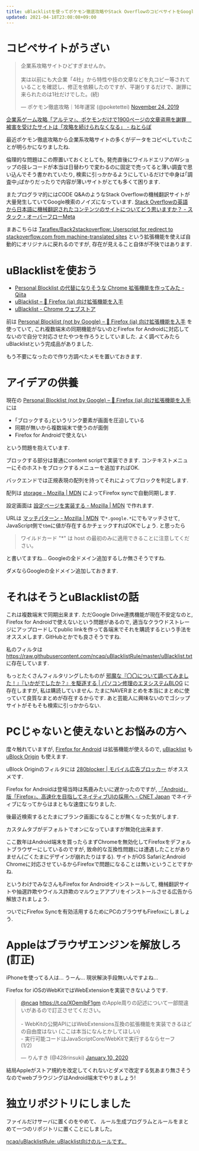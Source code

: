 ```yaml
---
title: uBlacklistを使ってポケモン徹底攻略やStack OverflowのコピペサイトをGoogle検索から除外しましょう
updated: 2021-04-18T23:08:08+09:00
---
```


# コピペサイトがうざい

<blockquote class="twitter-tweet"><p lang="ja" dir="ltr">企業系攻略サイトひどすぎませんか。<br><br>実は以前にも大企業「4社」から特性や技の文章などを丸コピー等されていることを確認し、修正を依頼したのですが、平謝りするだけで、謝罪に来られたのは1社だけでした。(続)</p>&mdash; ポケモン徹底攻略｜16年運営 (@poketettei) <a href="https://twitter.com/poketettei/status/1198527507353362432?ref_src=twsrc%5Etfw">November 24, 2019</a></blockquote>

[企業系ゲーム攻略「アルテマ」、ポケモンだけで1900ページの文章盗用を謝罪　被害を受けたサイトは「攻略を続けられなくなる」 - ねとらぼ](https://nlab.itmedia.co.jp/nl/articles/1911/27/news101.html)

最近ポケモン徹底攻略から企業系攻略サイトの多くがデータをコピペしていたことが明らかになりましたね.

倫理的な問題はこの際置いておくとしても,
発売直後にワイルドエリアのWショップの技レコードが本当は日替わりで変わるのに固定で売ってると薄い調査で思い込んでそう書かれていたり,
検索に引っかかるようにしているだけで中身は｢調査中｣ばかりだったりで内容が薄いサイトがとても多くて困ります.

またプログラマ的にはCODE Q&AのようなStack Overflowの機械翻訳サイトが大量発生していてGoogle検索のノイズになっています.
[Stack Overflowの英語から日本語に機械翻訳されたコンテンツのサイトについてどう思いますか？ - スタック・オーバーフローMeta](https://ja.meta.stackoverflow.com/questions/2905/stack-overflow%E3%81%AE%E8%8B%B1%E8%AA%9E%E3%81%8B%E3%82%89%E6%97%A5%E6%9C%AC%E8%AA%9E%E3%81%AB%E6%A9%9F%E6%A2%B0%E7%BF%BB%E8%A8%B3%E3%81%95%E3%82%8C%E3%81%9F%E3%82%B3%E3%83%B3%E3%83%86%E3%83%B3%E3%83%84%E3%81%AE%E3%82%B5%E3%82%A4%E3%83%88%E3%81%AB%E3%81%A4%E3%81%84%E3%81%A6%E3%81%A9%E3%81%86%E6%80%9D%E3%81%84%E3%81%BE%E3%81%99%E3%81%8B)

まあこちらは
[Taraflex/Back2stackoverflow: Userscript for redirect to stackoverflow.com from machine-translated sites](https://github.com/Taraflex/Back2stackoverflow)
という拡張機能を使えば自動的にオリジナルに戻れるのですが,
存在が見えること自体が不快ではあります.

# uBlacklistを使おう

* [Personal Blocklist の代替になりそうな Chrome 拡張機能を作ってみた - Qiita](https://qiita.com/iorate/items/9ff65360fbdf4082476a)
* [uBlacklist – 🦊 Firefox (ja) 向け拡張機能を入手](https://addons.mozilla.org/ja/firefox/addon/ublacklist/)
* [uBlacklist - Chrome ウェブストア](https://chrome.google.com/webstore/detail/ublacklist/pncfbmialoiaghdehhbnbhkkgmjanfhe?hl=ja)

前は
[Personal Blocklist (not by Google) – 🦊 Firefox (ja) 向け拡張機能を入手](https://addons.mozilla.org/ja/firefox/addon/personal-blocklist/)
を使っていて,
これ複数端末の同期機能がないのとFirefox for Androidに対応してないので自分で対応させたやつを作ろうとしていました.
よく調べてみたらuBlacklistという完成品がありました.

もう不要になったので作り方調べたメモを置いておきます.

# アイデアの供養

現在の
[Personal Blocklist (not by Google) – 🦊 Firefox (ja) 向け拡張機能を入手](https://addons.mozilla.org/ja/firefox/addon/personal-blocklist/)
には

* ｢ブロックする｣というリンク要素が画面を圧迫している
* 同期が無いから複数端末で使うのが面倒
* Firefox for Androidで使えない

という問題を抱えています.

ブロックする部分は普通にcontent scriptで実装できます.
コンテキストメニューにそのホストをブロックするメニューを追加すればOK.

バックエンドでは正規表現の配列を持ってそれによってブロックを判定します.

配列は
[storage - Mozilla | MDN](https://developer.mozilla.org/ja/docs/Mozilla/Add-ons/WebExtensions/API/storage)
によってFirefox syncで自動同期します.

設定画面は
[設定ページを実装する - Mozilla | MDN](https://developer.mozilla.org/ja/docs/Mozilla/Add-ons/WebExtensions/Implement_a_settings_page)
で作れます.

URLは
[マッチパターン - Mozilla | MDN](https://developer.mozilla.org/ja/docs/Mozilla/Add-ons/WebExtensions/Match_patterns)
で`*.google.*`にでもマッチさせて,
JavaScript側で`tbm`に値が存在するかチェックすればOKでしょう.
と思ったら

> ワイルドカード "*" は host の最初のみに適用できることに注意してください。

と書いてますね…
Googleの全ドメイン追加するしか無さそうですね.

ダメならGoogleの全ドメイン追加しておきます.

# それはそうとuBlacklistの話

これは複数端末で同期出来ます.
ただGoogle Drive連携機能が現在不安定なのと,
Firefox for Androidで使えないという問題があるので,
適当なクラウドストレージにアップロードしてpublic linkを作って各端末でそれを購読するという手法をオススメします.
GitHubとかでも良さそうですね.

私のフィルタは
<https://raw.githubusercontent.com/ncaq/uBlacklistRule/master/uBlacklist.txt>
に存在しています.

もっとたくさんフィルタリングしたものが
[邪魔な『〇〇について調べてみました！』『いかがでしたか？』を駆逐する | パソコン修理のエヌシステムBLOG](https://pc-pier.com/blog/2019/05/31/search-blacklist/)
に存在しますが,
私は購読していません.
たまにNAVERまとめを本当にまとめに使っていて良質なまとめが存在するからです.
あと芸能人に興味ないのでゴシップサイトがそもそも検索に引っかからない.

# PCじゃないと使えないとお悩みの方へ

度々触れていますが,
[Firefox for Android](https://play.google.com/store/apps/details?id=org.mozilla.firefox&hl=ja)
は拡張機能が使えるので,
[uBlacklist](https://addons.mozilla.org/ja/firefox/addon/ublacklist/)
も
[uBlock Origin](https://addons.mozilla.org/ja/firefox/addon/ublock-origin/)
も使えます.

uBlock Originのフィルタには
[280blocker | モバイル広告ブロッカー](https://280blocker.net/)
がオススメです.

Firefox for Androidは登場当時は馬鹿みたいに遅かったのですが,
[「Android」版「Firefox」、高速化を目指してネイティブUIの採用へ - CNET Japan](https://japan.cnet.com/article/35009189/)
でネイティブになってからはまともな速度になりました.

後最近検索するとたまにブランク画面になることが無くなった気がします.

カスタムタブがデフォルトでオンになっていますが無効化出来ます.

ここ数年はAndroid端末を買ったらまずChromeを無効化してFirefoxをデフォルトブラウザーにしているのですが,
致命的な互換性問題には遭遇したことがありません(ごくたまにデザインが崩れたりはする).
サイトがiOS SafariとAndroid Chromeに対応させているからFirefoxで問題になることは無いということですかね.

というわけでみなさんもFirefox for Androidをインストールして,
機械翻訳サイトや抽選詐欺やウイルス詐欺のマルウェアアプリをインストールさせる広告から解放されましょう.

ついでにFirefox Syncを有効活用するためにPCのブラウザもFirefoxにしましょう.

# Appleはブラウザエンジンを解放しろ(訂正)

iPhoneを使ってる人は…
うーん…
現状解決手段無いんですよね…

Firefox for iOSのWebKitではWebExtensionを実装できないようです.

<blockquote class="twitter-tweet"><p lang="ja" dir="ltr"><a href="https://twitter.com/ncaq?ref_src=twsrc%5Etfw">@ncaq</a> <a href="https://t.co/XOemlbF1gm">https://t.co/XOemlbF1gm</a> のApple周りの記述について一部間違いがあるので訂正させてください。<br /><br />- WebKitの公開APIにはWebExtensions互換の拡張機能を実装できるほどの自由度はない (ここは本当になんとかしてほしい)<br />- 実行可能コードはJavaScriptCore/WebKitで実行するならセーフ<br />(1/2)</p>&mdash; りんすき (@428rinsuki) <a href="https://twitter.com/428rinsuki/status/1215550480497045505?ref_src=twsrc%5Etfw">January 10, 2020</a></blockquote>

結局Appleがストア規約を改定してくれないとダメで改定する気あまり無さそうなのでwebブラウジングはAndroid端末でやりましょう!

# 独立リポジトリにしました

ファイルだけサーバに置くのをやめて、
ルール生成プログラムとルールをまとめて一つのリポジトリに置くことにしました。

[ncaq/uBlacklistRule: uBlacklist向けのルールです。](https://github.com/ncaq/uBlacklistRule)
